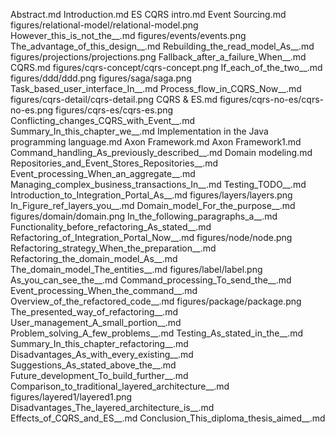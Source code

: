 Abstract.md
Introduction.md
ES CQRS intro.md
Event Sourcing.md
figures/relational-model/relational-model.png
However_this_is_not_the__.md
figures/events/events.png
The_advantage_of_this_design__.md
Rebuilding_the_read_model_As__.md
figures/projections/projections.png
Fallback_after_a_failure_When__.md
CQRS.md
figures/cqrs-concept/cqrs-concept.png
If_each_of_the_two__.md
figures/ddd/ddd.png
figures/saga/saga.png
Task_based_user_interface_In__.md
Process_flow_in_CQRS_Now__.md
figures/cqrs-detail/cqrs-detail.png
CQRS & ES.md
figures/cqrs-no-es/cqrs-no-es.png
figures/cqrs-es/cqrs-es.png
Conflicting_changes_CQRS_with_Event__.md
Summary_In_this_chapter_we__.md
Implementation in the Java programming language.md
Axon Framework.md
Axon Framework1.md
Command_handling_As_previously_described__.md
Domain modeling.md
Repositories_and_Event_Stores_Repositories__.md
Event_processing_When_an_aggregate__.md
Managing_complex_business_transactions_In__.md
Testing_TODO__.md
Introduction_to_Integration_Portal_As__.md
figures/layers/layers.png
In_Figure_ref_layers_you__.md
Domain_model_For_the_purpose__.md
figures/domain/domain.png
In_the_following_paragraphs_a__.md
Functionality_before_refactoring_As_stated__.md
Refactoring_of_Integration_Portal_Now__.md
figures/node/node.png
Refactoring_strategy_When_the_preparation__.md
Refactoring_the_domain_model_As__.md
The_domain_model_The_entities__.md
figures/label/label.png
As_you_can_see_the__.md
Command_processing_To_send_the__.md
Event_processing_When_the_command__.md
Overview_of_the_refactored_code__.md
figures/package/package.png
The_presented_way_of_refactoring__.md
User_management_A_small_portion__.md
Problem_solving_A_few_problems__.md
Testing_As_stated_in_the__.md
Summary_In_this_chapter_refactoring__.md
Disadvantages_As_with_every_existing__.md
Suggestions_As_stated_above_the__.md
Future_development_To_build_further__.md
Comparison_to_traditional_layered_architecture__.md
figures/layered1/layered1.png
Disadvantages_The_layered_architecture_is__.md
Effects_of_CQRS_and_ES__.md
Conclusion_This_diploma_thesis_aimed__.md

